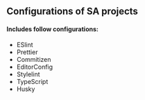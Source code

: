 ## Configurations of SA projects

#### Includes follow configurations:
- ESlint
- Prettier
- Commitizen
- EditorConfig
- Stylelint
- TypeScript
- Husky
